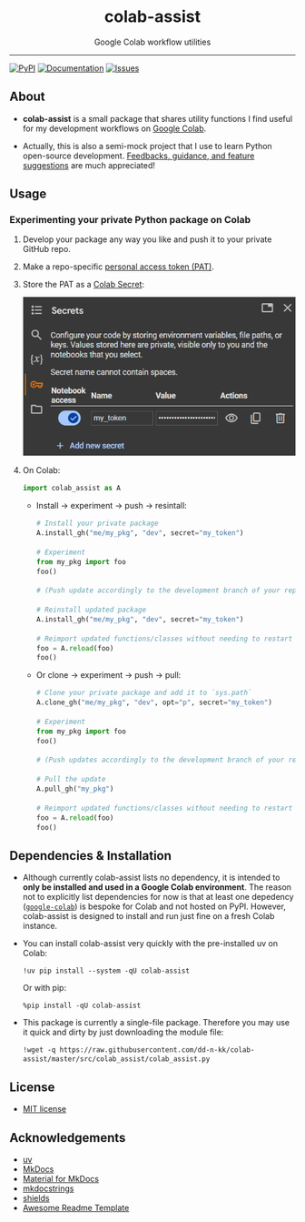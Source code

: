 <div align="center">
  <h1><b>colab-assist</b></h1>
  <p>
    Google Colab workflow utilities
  </p>
</div>

---

[![PyPI](https://img.shields.io/pypi/v/colab-assist.svg?style=for-the-badge)](
https://pypi.org/project/colab-assist)
[![Documentation](https://img.shields.io/readthedocs/colab-assist.svg?style=for-the-badge)](
https://colab-assist.readthedocs.io)
[![Issues](https://img.shields.io/github/issues/dd-n-kk/colab-assist.svg?style=for-the-badge)](
https://github.com/dd-n-kk/colab-assist/issues)


## About

- __colab-assist__ is a small package that shares utility functions
  I find useful for my development workflows on [Google Colab](https://colab.google).

- Actually, this is also a semi-mock project that I use to learn Python open-source development.
  [Feedbacks, guidance, and feature suggestions](https://github.com/dd-n-kk/colab-assist/issues/)
  are much appreciated!


## Usage

### Experimenting your private Python package on Colab

1. Develop your package any way you like and push it to your private GitHub repo.

2. Make a repo-specific [personal access token (PAT)](https://is.gd/qWZkuT).

3. Store the PAT as a [Colab Secret](https://stackoverflow.com/a/77737451):

    ![Colab Secrets demo](assets/imgs/colab_secrets.png)

4. On Colab:
    ```py
    import colab_assist as A
    ```

    - Install → experiment → push → resintall:
      ```py
      # Install your private package
      A.install_gh("me/my_pkg", "dev", secret="my_token")

      # Experiment
      from my_pkg import foo
      foo()

      # (Push update accordingly to the development branch of your repo)

      # Reinstall updated package
      A.install_gh("me/my_pkg", "dev", secret="my_token")

      # Reimport updated functions/classes without needing to restart Colab session
      foo = A.reload(foo)
      foo()
      ```

    - Or clone → experiment → push → pull:
      ```py
      # Clone your private package and add it to `sys.path`
      A.clone_gh("me/my_pkg", "dev", opt="p", secret="my_token")

      # Experiment
      from my_pkg import foo
      foo()

      # (Push updates accordingly to the development branch of your repo)

      # Pull the update
      A.pull_gh("my_pkg")

      # Reimport updated functions/classes without needing to restart Colab session
      foo = A.reload(foo)
      foo()
      ```


## Dependencies & Installation

- Although currently colab-assist lists no dependency,
  it is intended to __only be installed and used in a Google Colab environment__.
  The reason not to explicitly list dependencies for now is that
  at least one depedency ([`google-colab`](https://github.com/googlecolab/colabtools))
  is bespoke for Colab and not hosted on PyPI.
  However, colab-assist is designed to install and run just fine on a fresh Colab instance.

- You can install colab-assist very quickly with the pre-installed uv on Colab:
  ``` { .yaml .copy }
  !uv pip install --system -qU colab-assist
  ```
  Or with pip:
  ``` { .yaml .copy }
  %pip install -qU colab-assist
  ```

- This package is currently a single-file package.
  Therefore you may use it quick and dirty by just downloading the module file:
  ``` { .yaml .copy }
  !wget -q https://raw.githubusercontent.com/dd-n-kk/colab-assist/master/src/colab_assist/colab_assist.py
  ```


## License

- [MIT license](https://github.com/dd-n-kk/colab-assist/blob/main/LICENSE)


## Acknowledgements

- [uv](https://github.com/astral-sh/uv)
- [MkDocs](https://github.com/mkdocs/mkdocs)
- [Material for MkDocs](https://github.com/squidfunk/mkdocs-material)
- [mkdocstrings](https://github.com/mkdocstrings/mkdocstrings)
- [shields](https://github.com/badges/shields)
- [Awesome Readme Template](https://github.com/Louis3797/awesome-readme-template)
